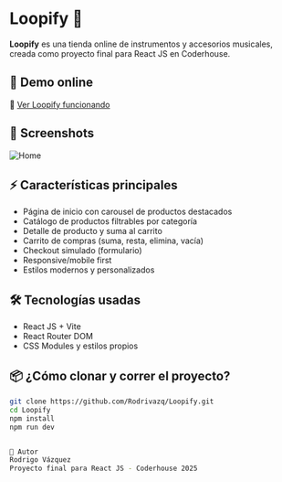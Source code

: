 # Loopify 🎸

**Loopify** es una tienda online de instrumentos y accesorios musicales, creada como proyecto final para React JS en Coderhouse.

## 🚀 Demo online

🔗 [Ver Loopify funcionando](https://loopify-3fhssxku0f-rodrigo-vazquezs-projects-29421ed0.vercel.app)

## 📸 Screenshots

![Home](https://github.com/user-attachments/assets/36926506-a4a3-4207-a4fe-114da626d66f)



## ⚡ Características principales

- Página de inicio con carousel de productos destacados
- Catálogo de productos filtrables por categoría
- Detalle de producto y suma al carrito
- Carrito de compras (suma, resta, elimina, vacía)
- Checkout simulado (formulario)
- Responsive/mobile first
- Estilos modernos y personalizados

## 🛠️ Tecnologías usadas

- React JS + Vite
- React Router DOM
- CSS Modules y estilos propios

## 📦 ¿Cómo clonar y correr el proyecto?

```bash
git clone https://github.com/Rodrivazq/Loopify.git
cd Loopify
npm install
npm run dev


👤 Autor
Rodrigo Vázquez
Proyecto final para React JS - Coderhouse 2025
